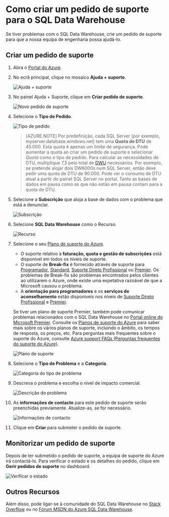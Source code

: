 <properties
   pageTitle="Como criar um pedido de suporte para o SQL Data Warehouse | Microsoft Azure"
   description="Como criar um pedido de suporte no Azure SQL Data Warehouse."
   services="sql-data-warehouse"
   documentationCenter="NA"
   authors="sonyam"
   manager="barbkess"
   editor=""/>

<tags
   ms.service="sql-data-warehouse"
   ms.devlang="NA"
   ms.topic="get-started-article"
   ms.tgt_pltfrm="NA"
   ms.workload="data-services"
   ms.date="09/01/2016"
   ms.author="sonyama;barbkess"/>


# Como criar um pedido de suporte para o SQL Data Warehouse
 
Se tiver problemas com o SQL Data Warehouse, crie um pedido de suporte para que a nossa equipa de engenharia possa ajudá-lo.

## Criar um pedido de suporte

1. Abra o [Portal do Azure][].

2. No ecrã principal, clique no mosaico **Ajuda + suporte**.

    ![Ajuda + suporte](./media/sql-data-warehouse-get-started-create-support-ticket/help-support.png)

3. No painel Ajuda + Suporte, clique em **Criar pedido de suporte**.

    ![Novo pedido de suporte](./media/sql-data-warehouse-get-started-create-support-ticket/create-support-request.png)
    
    <a name="request-quota-change"></a> 

4. Selecione o **Tipo de Pedido**.

    ![Tipo de pedido](./media/sql-data-warehouse-get-started-create-support-ticket/request-type.png)
    
    >[AZURE.NOTE]  Por predefinição, cada SQL Server (por exemplo, myserver.database.windows.net) tem uma **Quota de DTU** de 45.000. Esta quota é apenas um limite de segurança. Pode aumentar a quota ao criar um pedido de suporte e selecionar *Quota* como o tipo de pedido. Para calcular as necessidades de DTU, multiplique 7,5 pelo total de [DWU][] necessários. Por exemplo, se pretende alojar dois DW6000s num SQL Server, então deve pedir uma quota de DTU de 90.000.  Pode ver o consumo de DTU atual a partir do painel SQL Server no portal. Tanto as bases de dados em pausa como as que não estão em pausa contam para a quota de DTU. 

5. Selecione a **Subscrição** que aloja a base de dados com o problema que está a denunciar.

    ![Subscrição](./media/sql-data-warehouse-get-started-create-support-ticket/subscription.png)

6. Selecione **SQL Data Warehouse** como o Recurso.

    ![Recurso](./media/sql-data-warehouse-get-started-create-support-ticket/resource.png)

7. Selecione o seu [Plano de suporte do Azure][].

    - O suporte relativo à **faturação, quota e gestão de subscrições** está disponível em todos os níveis de suporte.
    - O suporte de **Break-fix** é fornecido através de suporte para [Programador][], [Standard][], [Suporte Direto Profissional][] ou [Premier][]. Os problemas de Break-fix são problemas encontrados pelos clientes ao utilizarem o Azure, onde existe uma expetativa razoável de que a Microsoft causou o problema.
    - A **orientação para programadores** e os **serviços de aconselhamento** estão disponíveis nos níveis de [Suporte Direto Profissional][] e [Premier][]. 
    
    Se tiver um plano de suporte Premier, também pode comunicar problemas relacionados com o SQL Data Warehouse no [Portal online do Microsoft Premier][].  Consulte os [Planos de suporte do Azure][Plano de suporte do Azure] para saber mais sobre os vários planos de suporte, incluindo o âmbito, os tempos de resposta, os preços, etc.  Para perguntas mais frequentes sobre o suporte do Azure, consulte [Azure support FAQs (Perguntas frequentes do suporte do Azure)][].  

    ![Plano de suporte](./media/sql-data-warehouse-get-started-create-support-ticket/support-plan.png)

8. Selecione o **Tipo de Problema** e a **Categoria**.

    ![Categoria do tipo de problema](./media/sql-data-warehouse-get-started-create-support-ticket/problem-type-category.png)

9. Descreva o problema e escolha o nível de impacto comercial.

    ![Descrição do problema](./media/sql-data-warehouse-get-started-create-support-ticket/problem-description.png)

10. As **informações de contacto** para este pedido de suporte serão preenchidas previamente. Atualize-as, se for necessário.

    ![Informações de contacto](./media/sql-data-warehouse-get-started-create-support-ticket/contact-info.png)

11. Clique em **Criar** para submeter o pedido de suporte.


## Monitorizar um pedido de suporte

Depois de ter submetido o pedido de suporte, a equipa de suporte do Azure irá contactá-lo. Para verificar o estado e os detalhes do pedido, clique em **Gerir pedidos de suporte** no dashboard.

![Verificar o estado](./media/sql-data-warehouse-get-started-create-support-ticket/check-status.png)

## Outros Recursos

Além disso, pode ligar-se à comunidade do SQL Data Warehouse no [Stack Overflow][] ou no [Fórum MSDN do Azure SQL Data Warehouse][].

<!--Image references--> 

<!--Article references--> 
[DWU]: ./sql-data-warehouse-overview-what-is.md#data-warehouse-units

<!--MSDN references--> 

<!--Other web references--> 
[Portal do Azure]: https://portal.azure.com/
[Plano de suporte do Azure]: https://azure.microsoft.com/support/plans/?WT.mc_id=Support_Plan_510979/  
[Programador]: https://azure.microsoft.com/support/plans/developer/  
[Standard]: https://azure.microsoft.com/support/plans/standard/  
[Suporte Direto Profissional]: https://azure.microsoft.com/support/plans/prodirect/  
[Premier]: https://azure.microsoft.com/support/plans/premier/  
[Azure support FAQs (Perguntas frequentes do suporte do Azure)]: https://azure.microsoft.com/support/faq/
[Portal online do Microsoft Premier]: https://premier.microsoft.com/
[Stack Overflow]: https://stackoverflow.com/questions/tagged/azure-sqldw/
[Fórum MSDN do Azure SQL Data Warehouse]: https://social.msdn.microsoft.com/Forums/home?forum=AzureSQLDataWarehouse/




<!--HONumber=Sep16_HO3-->


